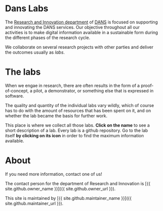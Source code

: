 # Dans Labs

The
[Research and Innovation department](https://dans.knaw.nl/en/about/research-and-innovation?set_language=en)
of
[DANS](https://dans.knaw.nl/nl)
is focused on supporting and innovating the DANS services.
Our objective throughout all our activities
is to make digital information available in a sustainable form
during the different phases of the research cycle.

We collaborate on several research projects with other parties and deliver the outcomes usually as *labs*.

# The labs

When we engae in research, there are often results in the form of a proof-of-concept, a pilot,
a demonstrator, or something else that is expressed in software.

The quality and quantity of the individual labs vary wildly, which of course has to do
with the amount of resources that has been spent on it, and on whether the lab became the
basis for further work.

This place is where we collect all those labs.
**Click on the name** to see a short description of a lab.
Every lab is a github repository. Go to the lab itself
**by clicking on its icon** in order to find the maximum
information available.

# About

If you need more information, contact one of us!

The contact person for the department of Research and Innovation is
[{{ site.github.owner_name }}]({{ site.github.owner_url }}).

This site is maintained by 
[{{ site.github.maintainer_name }}]({{ site.github.maintainer_url }}).
